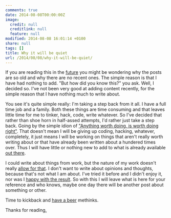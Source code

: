 ```yaml
---
comments: true
date: 2014-08-08T00:00:00Z
image:
  credit: null
  creditlink: null
  feature: null
modified: 2014-08-08 16:01:14 +0100
share: null
tags: []
title: Why it will be quiet
url: /2014/08/08/why-it-will-be-quiet/
---
```


If you are reading this in the [future](http://i.imgur.com/pQSJhyw.png) you might 
be wondering why the posts are so old and why there are no recent ones.
The simple reason is that I have had nothing to add. "But how did you 
know this?" you ask. Well, I decided so. I've not been very good at adding 
content recently, for the simple reason that I have nothing much to write about.

You see it's quite simple really: I'm taking a step back from it all. I have a
full time job and a family. Both these things are time consuming and that 
leaves little time for me to tinker, hack, code, write whatever. So I've decided
that rather than shoe horn in half-assed attempts, I'd rather just take a step 
back. Going by the simple idion of 
["Anything worth doing, is worth doing right"](http://i.imgur.com/8maeRT0.jpg). That doesn't mean I will be giving up coding, hacking, whatever, 
completely, it just means I will be working on things that aren't really worth
writing about or that have already been written about a hundered times over.
Thus I will have little or nothing new to add to what is already available [out
there](http://www.google.com).

I could write about things from work, but the nature of my work doesn't really
[allow for that](http://i.imgur.com/ugA8LLd.gif). 
I don't want to write about opinions and thoughts, because that's
not what I am about. I've tried it before and I didn't enjoy it, nor was I 
[happy with the result](https://i.imgur.com/Ut25SPN.gif). 
So with this I will leave what is here for your reference and who knows, 
maybe one day there will be another post about something or other.

Time to kickback and [have a beer](http://i.imgur.com/rSxyNlO.gif) methinks.

Thanks for reading[.](https://i.imgur.com/vG96Num.gif)
